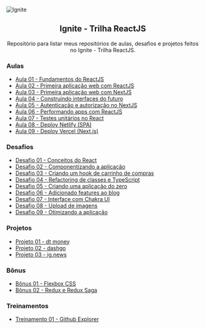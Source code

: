 <img alt="Ignite" src="https://i.imgur.com/eCVyxxy.png">
<h2 align="center">
  Ignite - Trilha ReactJS
</h2>
<p align="center">
Repositório para listar meus repositórios de aulas, desafios e projetos feitos no Ignite - Trilha ReactJS.
</p>

### Aulas

- [Aula 01 - Fundamentos do ReactJS](https://github.com/vinniciusgomes/bootcamp-ignite/tree/master/reactjs/chapters/01-fundamentos-do-reactjs)
- [Aula 02 - Primeira aplicação web com ReactJS](https://github.com/vinniciusgomes/bootcamp-ignite/tree/master/reactjs/chapters/02-primeira-aplicacao-web-com-reactjs)
- [Aula 03 - Primeira aplicação web com NextJS](https://github.com/vinniciusgomes/bootcamp-ignite/tree/master/reactjs/chapters/03-primeira-aplicacao-web-com-nextjs)
- [Aula 04 - Construindo interfaces do futuro](https://github.com/vinniciusgomes/bootcamp-ignite/tree/master/reactjs/chapters/04-construindo-interfaces-do-futuro)
- [Aula 05 - Autenticação e autorização no NextJS](https://github.com/vinniciusgomes/bootcamp-ignite/tree/master/reactjs/chapters/05-autentica%C3%A7%C3%A3o-e-autoriza%C3%A7%C3%A3o-no-nextjs)
- [Aula 06 - Performando apps com ReactJS](https://github.com/vinniciusgomes/bootcamp-ignite/tree/master/reactjs/chapters/06-performando-apps-com-reactjs)
- [Aula 07 - Testes unitários no React](https://github.com/vinniciusgomes/bootcamp-ignite/tree/master/reactjs/chapters/07-testes-unitarios-no-reactjs)
- [Aula 08 - Deploy Netlify (SPA)](https://github.com/vinniciusgomes/bootcamp-ignite/tree/master/reactjs/chapters/08-deploy-netlify-spa)
- [Aula 09 - Deploy Vercel (Next.js)](https://github.com/vinniciusgomes/bootcamp-ignite/tree/master/reactjs/chapters/09-deploy-vercel-nextjs)

### Desafios

- [Desafio 01 - Conceitos do React](https://github.com/vinniciusgomes/bootcamp-ignite/tree/master/reactjs/challenges/chapter-I-desafio-01-conceitos-do-react)
- [Desafio 02 - Componentizando a aplicação](https://github.com/vinniciusgomes/bootcamp-ignite/tree/master/reactjs/challenges/chapter-I-desafio-02-componentizando-a-aplicacao)
- [Desafio 03 - Criando um hook de carrinho de compras](https://github.com/vinniciusgomes/bootcamp-ignite/tree/master/reactjs/challenges/chapter-II-desafio-01-criando-um-hook-de-carrinho-de-compras)
- [Desafio 04 - Refactoring de classes e TypeScript](https://github.com/vinniciusgomes/bootcamp-ignite/tree/master/reactjs/challenges/chapter-II-desafio-02-refactoring-classes-ts)
- [Desafio 05 - Criando uma aplicação do zero](https://github.com/vinniciusgomes/bootcamp-ignite/tree/master/reactjs/challenges/chapter-III-desafio-01-criando-um-projeto-do-zero)
- [Desafio 06 - Adicionado features ao blog](https://github.com/vinniciusgomes/bootcamp-ignite/tree/master/reactjs/challenges/chapter-III-desafio-02-adicionando-features-ao-blog)
- [Desafio 07 - Interface com Chakra UI](https://github.com/vinniciusgomes/bootcamp-ignite/tree/master/reactjs/challenges/chapter-IV-desafio-01-interface-com-chakra-ui)
- [Desafio 08 - Upload de imagens](https://github.com/vinniciusgomes/bootcamp-ignite/tree/master/reactjs/challenges/chapter-IV-desafio-02-upload-de-imagens)
- [Desafio 09 - Otimizando a aplicação](https://github.com/vinniciusgomes/bootcamp-ignite/tree/master/reactjs/challenges/chapter-V-desafio-01-otimizando-a-aplicacao)

### Projetos

- [Projeto 01 - dt money](https://github.com/vinniciusgomes/bootcamp-ignite/tree/master/reactjs/apps/dtmoney)
- [Projeto 02 - dashgo](https://github.com/vinniciusgomes/bootcamp-ignite/tree/master/reactjs/apps/dashgo)
- [Projeto 03 - ig.news](https://github.com/vinniciusgomes/bootcamp-ignite/tree/master/reactjs/apps/ignews)

### Bônus 

- [Bônus 01 - Flexbox CSS](https://github.com/vinniciusgomes/bootcamp-ignite/tree/master/reactjs/bonus/flex-box)
- [Bônus 02 - Redux e Redux Saga](https://github.com/vinniciusgomes/bootcamp-ignite/tree/master/reactjs/bonus/react-redux-saga)

### Treinamentos

- [Treinamento 01 - Github Explorer](https://github.com/vinniciusgomes/bootcamp-ignite/tree/master/reactjs/apps/github-explorer)
